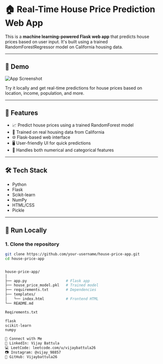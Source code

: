 # 🏠 Real-Time House Price Prediction Web App

This is a **machine learning-powered Flask web app** that predicts house prices based on user input. It's built using a trained RandomForestRegressor model on California housing data.

---

## 📸 Demo

![App Screenshot](screenshot.png) <!-- Add a screenshot of your app here -->

Try it locally and get real-time predictions for house prices based on location, income, population, and more.

---

## 📌 Features

- 📈 Predict house prices using a trained RandomForest model
- 🧠 Trained on real housing data from California
- 🌐 Flask-based web interface
- 🖥️ User-friendly UI for quick predictions
- 🔢 Handles both numerical and categorical features

---

## 🛠 Tech Stack

- Python
- Flask
- Scikit-learn
- NumPy
- HTML/CSS
- Pickle

---

## 🚀 Run Locally

### 1. Clone the repository

```bash
git clone https://github.com/your-username/house-price-app.git
cd house-price-app


house-price-app/
│
├── app.py                  # Flask app
├── house_price_model.pkl   # Trained model
├── requirements.txt        # Dependencies
├── templates/
│   └── index.html          # Frontend HTML
└── README.md

Reqirements.txt

flask
scikit-learn
numpy

🙌 Connect with Me
🔗 LinkedIn: Vijay Battula
💻 LeetCode: leetcode.com/u/vijaybattula26
📷 Instagram: @vijay_98857
🐙 GitHub: Vijaybattula26


